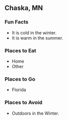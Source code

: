 ## Chaska, MN

### Fun Facts
- It is cold in the winter.
- It is warm in the summer.

### Places to Eat
- Home
- Other

### Places to Go
- Florida

### Places to Avoid
- Outdoors in the Winter.
